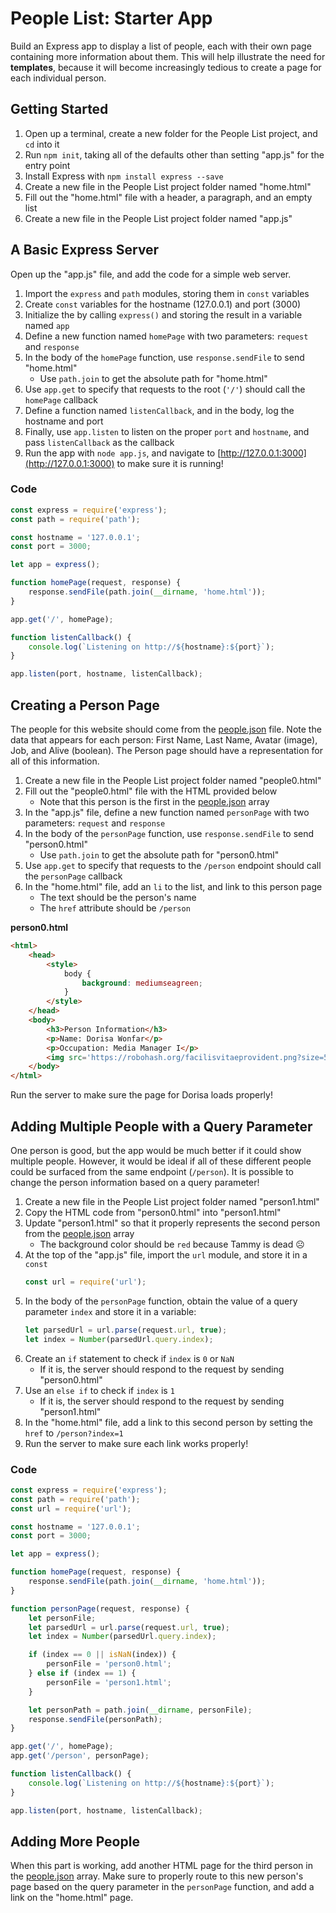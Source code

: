 # People List: Starter App
Build an Express app to display a list of people, each with their own page containing more information about them. This will help illustrate the need for **templates**, because it will become increasingly tedious to create a page for each individual person.

## Getting Started
1. Open up a terminal, create a new folder for the People List project, and `cd` into it
1. Run `npm init`, taking all of the defaults other than setting "app.js" for the entry point
1. Install Express with `npm install express --save`
1. Create a new file in the People List project folder named "home.html"
1. Fill out the "home.html" file with a header, a paragraph, and an empty list
1. Create a new file in the People List project folder named "app.js"

## A Basic Express Server
Open up the "app.js" file, and add the code for a simple web server.

1. Import the `express` and `path` modules, storing them in `const` variables
1. Create `const` variables for the hostname (127.0.0.1) and port (3000)
1. Initialize the by calling `express()` and storing the result in a variable named `app`
1. Define a new function named `homePage` with two parameters: `request` and `response`
1. In the body of the `homePage` function, use `response.sendFile` to send "home.html"
    - Use `path.join` to get the absolute path for "home.html"
1. Use `app.get` to specify that requests to the root (`'/'`) should call the `homePage` callback
1. Define a function named `listenCallback`, and in the body, log the hostname and port
1. Finally, use `app.listen` to listen on the proper `port` and `hostname`, and pass `listenCallback` as the callback
1. Run the app with `node app.js`, and navigate to [http://127.0.0.1:3000](http://127.0.0.1:3000) to make sure it is running!

### Code
```js
const express = require('express');
const path = require('path');

const hostname = '127.0.0.1';
const port = 3000;

let app = express();

function homePage(request, response) {
    response.sendFile(path.join(__dirname, 'home.html'));
}

app.get('/', homePage);

function listenCallback() {
    console.log(`Listening on http://${hostname}:${port}`);
}

app.listen(port, hostname, listenCallback);
```

## Creating a Person Page
The people for this website should come from the [people.json](people.json) file. Note the data that appears for each person: First Name, Last Name, Avatar (image), Job, and Alive (boolean). The Person page should have a representation for all of this information.

1. Create a new file in the People List project folder named "people0.html"
1. Fill out the "people0.html" file with the HTML provided below
    - Note that this person is the first in the [people.json](people.json) array
1. In the "app.js" file, define a new function named `personPage` with two parameters: `request` and `response`
1. In the body of the `personPage` function, use `response.sendFile` to send "person0.html"
    - Use `path.join` to get the absolute path for "person0.html"
1. Use `app.get` to specify that requests to the `/person` endpoint should call the `personPage` callback
1. In the "home.html" file, add an `li` to the list, and link to this person page
    - The text should be the person's name
    - The `href` attribute should be `/person`

**person0.html**
```html
<html>
    <head>
        <style>
            body {
                background: mediumseagreen;
            }
        </style>
    </head>
    <body>
        <h3>Person Information</h3>
        <p>Name: Dorisa Wonfar</p>
        <p>Occupation: Media Manager I</p>
        <img src='https://robohash.org/facilisvitaeprovident.png?size=50x50&set=set1' />
    </body>
</html>
```

Run the server to make sure the page for Dorisa loads properly!

## Adding Multiple People with a Query Parameter
One person is good, but the app would be much better if it could show multiple people. However, it would be ideal if all of these different people could be surfaced from the same endpoint (`/person`). It is possible to change the person information based on a query parameter!

1. Create a new file in the People List project folder named "person1.html"
1. Copy the HTML code from "person0.html" into "person1.html"
1. Update "person1.html" so that it properly represents the second person from the [people.json](people.json) array
    - The background color should be `red` because Tammy is dead ☹
1. At the top of the "app.js" file, import the `url` module, and store it in a `const`
    ```js
    const url = require('url');
    ```
1. In the body of the `personPage` function, obtain the value of a query parameter `index` and store it in a variable:
    ```js
    let parsedUrl = url.parse(request.url, true);
    let index = Number(parsedUrl.query.index);
    ```
1. Create an `if` statement to check if `index` is `0` or `NaN`
    - If it is, the server should respond to the request by sending "person0.html"
1. Use an `else if` to check if `index` is `1`
    - If it is, the server should respond to the request by sending "person1.html"
1. In the "home.html" file, add a link to this second person by setting the `href` to `/person?index=1`
1. Run the server to make sure each link works properly!

### Code
```js
const express = require('express');
const path = require('path');
const url = require('url');

const hostname = '127.0.0.1';
const port = 3000;

let app = express();

function homePage(request, response) {
    response.sendFile(path.join(__dirname, 'home.html'));
}

function personPage(request, response) {
    let personFile;
    let parsedUrl = url.parse(request.url, true);
    let index = Number(parsedUrl.query.index);

    if (index == 0 || isNaN(index)) {
        personFile = 'person0.html';
    } else if (index == 1) {
        personFile = 'person1.html';
    }

    let personPath = path.join(__dirname, personFile);
    response.sendFile(personPath);
}

app.get('/', homePage);
app.get('/person', personPage);

function listenCallback() {
    console.log(`Listening on http://${hostname}:${port}`);
}

app.listen(port, hostname, listenCallback);
```

## Adding More People
When this part is working, add another HTML page for the third person in the [people.json](people.json) array. Make sure to properly route to this new person's page based on the query parameter in the `personPage` function, and add a link on the "home.html" page. 